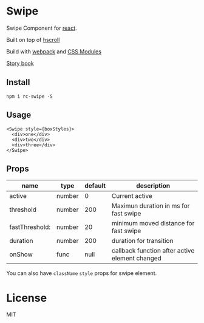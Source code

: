 # Swipe

Swipe Component for [react](https://facebook.github.io/react/).

Built on top of [hscroll](https://github.com/chemzqm/hscroll)

Build with [webpack](https://webpack.github.io/) and [CSS Modules](https://github.com/css-modules/css-modules)

[Story book](https://rc-component.github.io/swipe/)

## Install

    npm i rc-swipe -S

## Usage

```
<Swipe style={boxStyles}>
  <div>one</div>
  <div>two</div>
  <div>three</div>
</Swipe>
```

## Props

name   | type   | default    | description
-------| ------ | ---------- | ------------
active | number | 0         | Current active
threshold | number | 200 | Maximun duration in ms for fast swipe
fastThreshold: | number | 20 | minimum moved distance for fast swipe
duration | number | 200 | duration for transition
onShow | func | null | callback function after active element changed

You can also have `className` `style` props for swipe element.

# License

MIT
